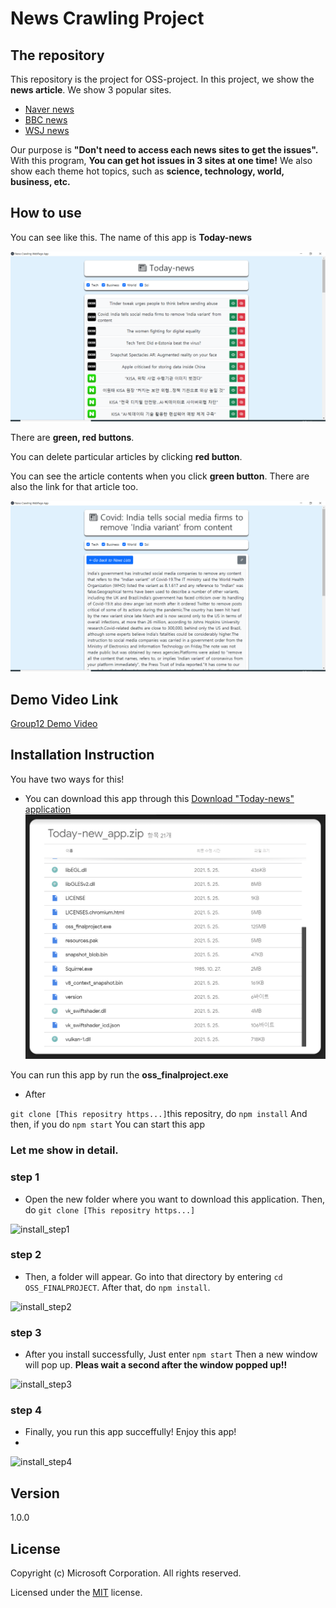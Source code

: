 # News Crawling Project

## The repository

This repository is the project for OSS-project. In this project, we show the **news article**. We show 3 popular sites.
* [Naver news](https://news.naver.com)
* [BBC news](https://www.bbc.com/news)
* [WSJ news](https://www.wsj.com/?gclid=Cj0KCQjw16KFBhCgARIsALB0g8JIY_jUFysTAgway0DZH_u1LvYb6Viz5_c5OAI2V7hvRkE8I5da0mMaApqIEALw_wcB&mod=acqsearch&gclsrc=aw.ds&ef_id=YCUQlwAAAE4SAFZV:20210523065056:s)

Our purpose is **"Don't need to access each news sites to get the issues".** With this program, **You can get hot issues in 3 sites at one time!**
We also show each theme hot topics, such as **science, technology, world, business, etc.**



## How to use
You can see like this.
The name of this app is **Today-news**

![main screen](images/main_screen.png)

There are **green, red buttons**.  

You can delete particular articles by clicking **red button**.

You can see the article contents when you click **green button**.
There are also the link for that article too.

![article screen](images/sub_screen.png)

## Demo Video Link
[Group12 Demo Video](https://youtu.be/TZlyC6lbsX4)

## Installation Instruction
You have two ways for this!

* You can download this app through this [Download "Today-news" application](https://drive.google.com/file/d/1mgjjtm5pwPxhAWdS9MZk5pOuOZa5dUGu/view?usp=sharing)
![down_from_link](images/down_from_link.png)

You can run this app by run the **oss_finalproject.exe**

* After 

```git clone [This repositry https...]```this repositry, do 
```npm install``` And then, if you do 
```npm start``` You can start this app

### Let me show in detail.

### step 1
* Open the new folder where you want to download this application.
Then, do ```git clone [This repositry https...]```

![install_step1](images/install_step1.png)

### step 2
* Then, a folder will appear. Go into that directory by entering ```cd OSS_FINALPROJECT```.
After that, do ```npm install```.

![install_step2](images/install_step2.png)

### step 3
* After you install successfully, Just enter ```npm start```
Then a new window will pop up. **Pleas wait a second after the window popped up!!**

![install_step3](images/install_step3.png)

### step 4
* Finally, you run this app succeffully! Enjoy this app!
* 
![install_step4](images/install_step4.png)


## Version
1.0.0

## License

Copyright (c) Microsoft Corporation. All rights reserved.

Licensed under the [MIT](LICENSE.txt) license.
